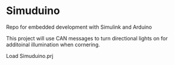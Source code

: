 # Simuduino
Repo for embedded development with Simulink and Arduino

This project will use CAN messages to turn directional lights on for additoinal illumination when cornering.

Load Simuduino.prj